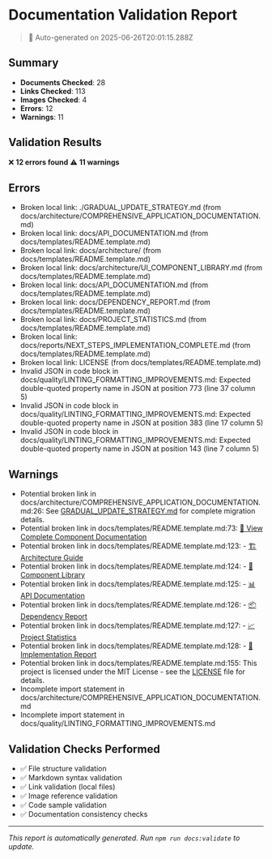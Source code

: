 # Documentation Validation Report

> 🤖 Auto-generated on 2025-06-26T20:01:15.288Z

## Summary

- **Documents Checked**: 28
- **Links Checked**: 113
- **Images Checked**: 4
- **Errors**: 12
- **Warnings**: 11

## Validation Results

❌ **12 errors found** ⚠️ **11 warnings**

## Errors

- Broken local link: ./GRADUAL_UPDATE_STRATEGY.md (from
  docs/architecture/COMPREHENSIVE_APPLICATION_DOCUMENTATION.md)
- Broken local link: docs/API_DOCUMENTATION.md (from docs/templates/README.template.md)
- Broken local link: docs/architecture/ (from docs/templates/README.template.md)
- Broken local link: docs/architecture/UI_COMPONENT_LIBRARY.md (from
  docs/templates/README.template.md)
- Broken local link: docs/API_DOCUMENTATION.md (from docs/templates/README.template.md)
- Broken local link: docs/DEPENDENCY_REPORT.md (from docs/templates/README.template.md)
- Broken local link: docs/PROJECT_STATISTICS.md (from docs/templates/README.template.md)
- Broken local link: docs/reports/NEXT_STEPS_IMPLEMENTATION_COMPLETE.md (from
  docs/templates/README.template.md)
- Broken local link: LICENSE (from docs/templates/README.template.md)
- Invalid JSON in code block in docs/quality/LINTING_FORMATTING_IMPROVEMENTS.md: Expected
  double-quoted property name in JSON at position 773 (line 37 column 5)
- Invalid JSON in code block in docs/quality/LINTING_FORMATTING_IMPROVEMENTS.md: Expected
  double-quoted property name in JSON at position 383 (line 17 column 5)
- Invalid JSON in code block in docs/quality/LINTING_FORMATTING_IMPROVEMENTS.md: Expected
  double-quoted property name in JSON at position 143 (line 7 column 5)

## Warnings

- Potential broken link in docs/architecture/COMPREHENSIVE_APPLICATION_DOCUMENTATION.md:26: See
  [GRADUAL_UPDATE_STRATEGY.md](./GRADUAL_UPDATE_STRATEGY.md) for complete migration details.
- Potential broken link in docs/templates/README.template.md:73:
  [📖 View Complete Component Documentation](docs/API_DOCUMENTATION.md)
- Potential broken link in docs/templates/README.template.md:123: -
  [🏗️ Architecture Guide](docs/architecture/)
- Potential broken link in docs/templates/README.template.md:124: -
  [🧩 Component Library](docs/architecture/UI_COMPONENT_LIBRARY.md)
- Potential broken link in docs/templates/README.template.md:125: -
  [📊 API Documentation](docs/API_DOCUMENTATION.md)
- Potential broken link in docs/templates/README.template.md:126: -
  [📦 Dependency Report](docs/DEPENDENCY_REPORT.md)
- Potential broken link in docs/templates/README.template.md:127: -
  [📈 Project Statistics](docs/PROJECT_STATISTICS.md)
- Potential broken link in docs/templates/README.template.md:128: -
  [📝 Implementation Report](docs/reports/NEXT_STEPS_IMPLEMENTATION_COMPLETE.md)
- Potential broken link in docs/templates/README.template.md:155: This project is licensed under the
  MIT License - see the [LICENSE](LICENSE) file for details.
- Incomplete import statement in docs/architecture/COMPREHENSIVE_APPLICATION_DOCUMENTATION.md
- Incomplete import statement in docs/quality/LINTING_FORMATTING_IMPROVEMENTS.md

## Validation Checks Performed

- ✅ File structure validation
- ✅ Markdown syntax validation
- ✅ Link validation (local files)
- ✅ Image reference validation
- ✅ Code sample validation
- ✅ Documentation consistency checks

---

_This report is automatically generated. Run `npm run docs:validate` to update._
